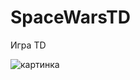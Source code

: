# SpaceWarsTD
Игра TD

![картинка](https://image.winudf.com/v2/image1/Y29tLm1lbGVzdGEudG95ZGVmZW5zZTNfc2NyZWVuXzRfMTU1MjQ5MjAyMF8wMjQ/screen-4.jpg?h=800&fakeurl=1&type=.jpg)